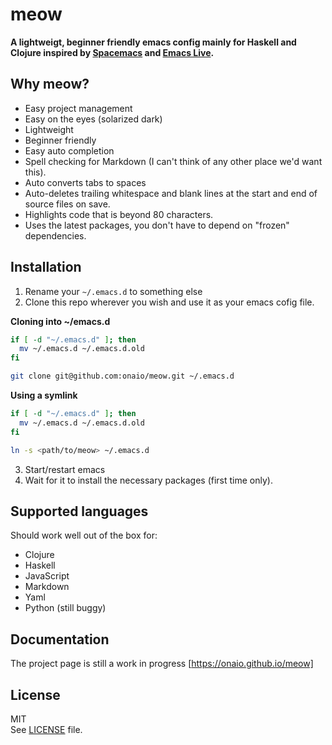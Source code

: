 # meow

**A lightweigt, beginner friendly emacs config mainly for Haskell and Clojure inspired by [Spacemacs] and [Emacs Live].**

## Why meow?

 - Easy project management
 - Easy on the eyes (solarized dark)
 - Lightweight
 - Beginner friendly
 - Easy auto completion
 - Spell checking for Markdown (I can't think of any other place we'd want this).
 - Auto converts tabs to spaces
 - Auto-deletes trailing whitespace and blank lines at the start and end of source files on save.
 - Highlights code that is beyond 80 characters.
 - Uses the latest packages, you don't have to depend on "frozen" dependencies.


## Installation

  1. Rename your `~/.emacs.d` to something else
  2. Clone this repo wherever you wish and use it as your emacs cofig file.

**Cloning into ~/emacs.d**
``` bash
if [ -d "~/.emacs.d" ]; then
  mv ~/.emacs.d ~/.emacs.d.old
fi

git clone git@github.com:onaio/meow.git ~/.emacs.d
```

**Using a symlink**
```bash
if [ -d "~/.emacs.d" ]; then
  mv ~/.emacs.d ~/.emacs.d.old
fi

ln -s <path/to/meow> ~/.emacs.d

```

  3. Start/restart emacs
  4. Wait for it to install the necessary packages (first time only).


## Supported languages
Should work well out of the box for:
- Clojure
- Haskell
- JavaScript
- Markdown
- Yaml
- Python (still buggy)


## Documentation
The project page is still a work in progress [https://onaio.github.io/meow]


## License
MIT  
See [LICENSE] file.


[Spacemacs]: https://github.com/syl20bnr/spacemacs
[Emacs Live]: https://github.com/overtone/emacs-live
[LICENSE]: https://github.com/onaio/meow/blob/master/LICENSE
[https://onaio.github.io/meow]: https://onaio.github.io/meow
